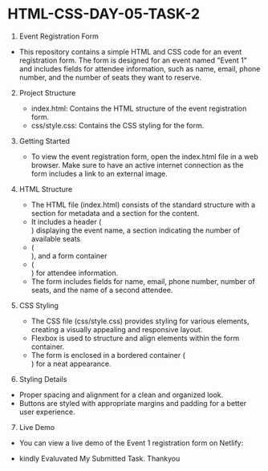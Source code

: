 # HTML-CSS-DAY-05-TASK-2

1. Event Registration Form

  - This repository contains a simple HTML and CSS code for an event registration form. The form is designed for an event named "Event 1" and includes fields for attendee information, such as name, email, phone number, and the number of seats they want to reserve.

2. Project Structure

   - index.html: Contains the HTML structure of the event registration form.
   - css/style.css: Contains the CSS styling for the form.

3. Getting Started

   - To view the event registration form, open the index.html file in a web browser. Make sure to have an active internet connection as the form includes a link to an external image.

4. HTML Structure

   - The HTML file (index.html) consists of the standard structure with a <head> section for metadata and a <body> section for the content.
   - It includes a header (<div class="header">) displaying the event name, a section indicating the number of available seats
   - (<div class="seats">), and a form container
   - (<div class="form-container">) for attendee information.
   - The form includes fields for name, email, phone number, number of seats, and the name of a second attendee.

5. CSS Styling

   - The CSS file (css/style.css) provides styling for various elements, creating a visually appealing and responsive layout.
   - Flexbox is used to structure and align elements within the form container.
   - The form is enclosed in a bordered container (<div class="border">) for a neat appearance.
    
6. Styling Details

  - Proper spacing and alignment for a clean and organized look.
  - Buttons are styled with appropriate margins and padding for a better user experience.

7. Live Demo

  - You can view a live demo of the Event 1 registration form on Netlify:

* kindly Evaluvated My Submitted Task. Thankyou
